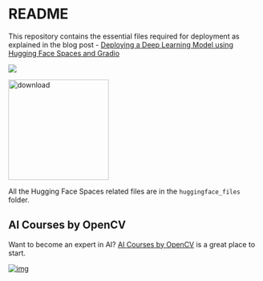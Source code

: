 # README

This repository contains the essential files required for deployment as explained in the blog post - [Deploying a Deep Learning Model using Hugging Face Spaces and Gradio](https://learnopencv.com/deploying-a-deep-learning-model)



![](readme_images/deploying-deep-learning-model-gradio-demo.gif)



[<img src="https://learnopencv.com/wp-content/uploads/2022/07/download-button-e1657285155454.png" alt="download" width="200">](https://www.dropbox.com/scl/fo/uutgfgzqmd6zz8pos7a34/h?dl=1&rlkey=el5jay4m6dk3j6xy059h9depd)



All the Hugging Face Spaces related files are in the `huggingface_files` folder.

## AI Courses by OpenCV

Want to become an expert in AI? [AI Courses by OpenCV](https://opencv.org/courses/) is a great place to start.

[![img](https://camo.githubusercontent.com/5c10c2db6c1c005a3846ca4e1774a650346ef7e0be436aa7b39e50210d2a80af/68747470733a2f2f6c6561726e6f70656e63762e636f6d2f77702d636f6e74656e742f75706c6f6164732f323032332f30312f41492d436f75727365732d42792d4f70656e43562d4769746875622e706e67)](https://opencv.org/courses/)